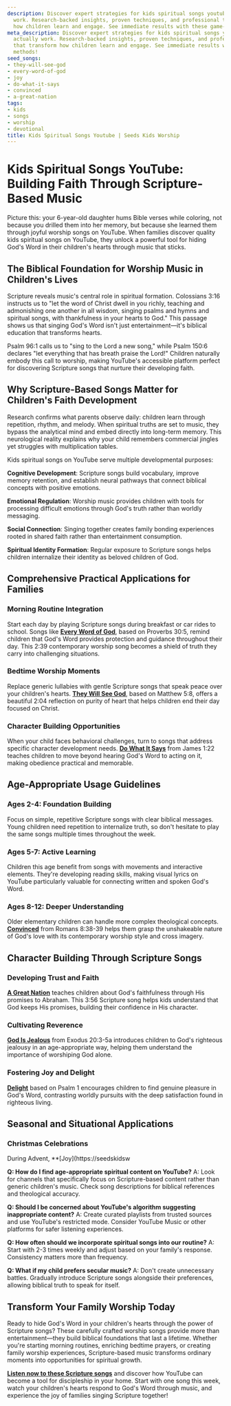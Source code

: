 ```yaml
---
description: Discover expert strategies for kids spiritual songs youtube that actually
  work. Research-backed insights, proven techniques, and professional tips that transform
  how children learn and engage. See immediate results with these game-changing methods!
meta_description: Discover expert strategies for kids spiritual songs youtube that
  actually work. Research-backed insights, proven techniques, and professional tips
  that transform how children learn and engage. See immediate results with these game-changing
  methods!
seed_songs:
- they-will-see-god
- every-word-of-god
- joy
- do-what-it-says
- convinced
- a-great-nation
tags:
- kids
- songs
- worship
- devotional
title: Kids Spiritual Songs Youtube | Seeds Kids Worship
---
```

# Kids Spiritual Songs YouTube: Building Faith Through Scripture-Based Music

Picture this: your 6-year-old daughter hums Bible verses while coloring, not because you drilled them into her memory, but because she learned them through joyful worship songs on YouTube. When families discover quality kids spiritual songs on YouTube, they unlock a powerful tool for hiding God's Word in their children's hearts through music that sticks.

## The Biblical Foundation for Worship Music in Children's Lives

Scripture reveals music's central role in spiritual formation. Colossians 3:16 instructs us to "let the word of Christ dwell in you richly, teaching and admonishing one another in all wisdom, singing psalms and hymns and spiritual songs, with thankfulness in your hearts to God." This passage shows us that singing God's Word isn't just entertainment—it's biblical education that transforms hearts.

Psalm 96:1 calls us to "sing to the Lord a new song," while Psalm 150:6 declares "let everything that has breath praise the Lord!" Children naturally embody this call to worship, making YouTube's accessible platform perfect for discovering Scripture songs that nurture their developing faith.

## Why Scripture-Based Songs Matter for Children's Faith Development

Research confirms what parents observe daily: children learn through repetition, rhythm, and melody. When spiritual truths are set to music, they bypass the analytical mind and embed directly into long-term memory. This neurological reality explains why your child remembers commercial jingles yet struggles with multiplication tables.

Kids spiritual songs on YouTube serve multiple developmental purposes:

**Cognitive Development**: Scripture songs build vocabulary, improve memory retention, and establish neural pathways that connect biblical concepts with positive emotions.

**Emotional Regulation**: Worship music provides children with tools for processing difficult emotions through God's truth rather than worldly messaging.

**Social Connection**: Singing together creates family bonding experiences rooted in shared faith rather than entertainment consumption.

**Spiritual Identity Formation**: Regular exposure to Scripture songs helps children internalize their identity as beloved children of God.

## Comprehensive Practical Applications for Families

### Morning Routine Integration

Start each day by playing Scripture songs during breakfast or car rides to school. Songs like **[Every Word of God](https://seedskidsworship.com/product/every-word-of-god-proverbs-305-2/)**, based on Proverbs 30:5, remind children that God's Word provides protection and guidance throughout their day. This 2:39 contemporary worship song becomes a shield of truth they carry into challenging situations.

### Bedtime Worship Moments

Replace generic lullabies with gentle Scripture songs that speak peace over your children's hearts. **[They Will See God](https://seedskidsworship.com/product/they-will-see-god-matthew-58-2/)**, based on Matthew 5:8, offers a beautiful 2:04 reflection on purity of heart that helps children end their day focused on Christ.

### Character Building Opportunities

When your child faces behavioral challenges, turn to songs that address specific character development needs. **[Do What It Says](https://seedskidsworship.com/product/do-what-it-says-james-122-2/)** from James 1:22 teaches children to move beyond hearing God's Word to acting on it, making obedience practical and memorable.

## Age-Appropriate Usage Guidelines

### Ages 2-4: Foundation Building
Focus on simple, repetitive Scripture songs with clear biblical messages. Young children need repetition to internalize truth, so don't hesitate to play the same songs multiple times throughout the week.

### Ages 5-7: Active Learning
Children this age benefit from songs with movements and interactive elements. They're developing reading skills, making visual lyrics on YouTube particularly valuable for connecting written and spoken God's Word.

### Ages 8-12: Deeper Understanding
Older elementary children can handle more complex theological concepts. **[Convinced](https://seedskidsworship.com/product/convinced-romans-838-39-3/)** from Romans 8:38-39 helps them grasp the unshakeable nature of God's love with its contemporary worship style and cross imagery.

## Character Building Through Scripture Songs

### Developing Trust and Faith
**[A Great Nation](https://seedskidsworship.com/product/a-great-nation-genesis-121-2/)** teaches children about God's faithfulness through His promises to Abraham. This 3:56 Scripture song helps kids understand that God keeps His promises, building their confidence in His character.

### Cultivating Reverence
**[God Is Jealous](https://seedskidsworship.com/product/god-is-jealous-exodus-203-5a-2/)** from Exodus 20:3-5a introduces children to God's righteous jealousy in an age-appropriate way, helping them understand the importance of worshiping God alone.

### Fostering Joy and Delight
**[Delight](https://seedskidsworship.com/product/seeds-of-character-vol-6/)** based on Psalm 1 encourages children to find genuine pleasure in God's Word, contrasting worldly pursuits with the deep satisfaction found in righteous living.

## Seasonal and Situational Applications

### Christmas Celebrations
During Advent, **[Joy](https://seedskidsw

**Q: How do I find age-appropriate spiritual content on YouTube?**
A: Look for channels that specifically focus on Scripture-based content rather than generic children's music. Check song descriptions for biblical references and theological accuracy.

**Q: Should I be concerned about YouTube's algorithm suggesting inappropriate content?**
A: Create curated playlists from trusted sources and use YouTube's restricted mode. Consider YouTube Music or other platforms for safer listening experiences.

**Q: How often should we incorporate spiritual songs into our routine?**
A: Start with 2-3 times weekly and adjust based on your family's response. Consistency matters more than frequency.

**Q: What if my child prefers secular music?**
A: Don't create unnecessary battles. Gradually introduce Scripture songs alongside their preferences, allowing biblical truth to speak for itself.

## Transform Your Family Worship Today

Ready to hide God's Word in your children's hearts through the power of Scripture songs? These carefully crafted worship songs provide more than entertainment—they build biblical foundations that last a lifetime. Whether you're starting morning routines, enriching bedtime prayers, or creating family worship experiences, Scripture-based music transforms ordinary moments into opportunities for spiritual growth.

**[Listen now to these Scripture songs](https://seedskidsworship.com/)** and discover how YouTube can become a tool for discipleship in your home. Start with one song this week, watch your children's hearts respond to God's Word through music, and experience the joy of families singing Scripture together!

<script type="application/ld+json">
{
  "@context": "https://schema.org",
  "@type": "Article",
  "headline": "Kids Spiritual Songs Youtube",
  "author": {
    "@type": "Organization",
    "name": "Seeds Kids Worship"
  },
  "publisher": {
    "@type": "Organization",
    "name": "Seeds Kids Worship",
    "logo": {
      "@type": "ImageObject",
      "url": "https://seedskidsworship.com/logo.png"
    }
  },
  "datePublished": "2025-09-05T15:18:00.467020",
  "dateModified": "2025-09-05T15:18:00.467042",
  "description": "Discover expert strategies for kids spiritual songs youtube that actually work. Research-backed insights, proven techniques, and professional tips that transfor",
  "mainEntityOfPage": {
    "@type": "WebPage",
    "@id": "https://seedskidsworship.com/activities/kids-spiritual-songs-youtube/"
  }
}
</script>

<script type="application/ld+json">
{
  "@context": "https://schema.org",
  "@type": "Product",
  "name": "They Will See God",
  "description": "Beatitude song about the pure in heart seeing God from Matthew 5:8",
  "url": "https://seedskidsworship.com/product/they-will-see-god-matthew-58-2/",
  "brand": {
    "@type": "Brand",
    "name": "Seeds Kids Worship"
  },
  "category": "Children's Christian Music",
  "album": "Seeds of Faith"
}
</script>

<script type="application/ld+json">
{
  "@context": "https://schema.org",
  "@type": "Product",
  "name": "Every Word of God",
  "description": "A song about the purity and protection found in God's word",
  "url": "https://seedskidsworship.com/product/every-word-of-god-proverbs-305-2/",
  "brand": {
    "@type": "Brand",
    "name": "Seeds Kids Worship"
  },
  "category": "Children's Christian Music",
  "album": "The Armor of God"
}
</script>

<script type="application/ld+json">
{
  "@context": "https://schema.org",
  "@type": "Product",
  "name": "Joy",
  "description": "Christmas song celebrating the joy of Christ's birth from Luke 2:8-14",
  "url": "https://seedskidsworship.com/product/joy-luke-28-14/",
  "brand": {
    "@type": "Brand",
    "name": "Seeds Kids Worship"
  },
  "category": "Children's Christian Music",
  "album": "The Power of Encouragement / Seeds of Christmas"
}
</script>

<script type="application/ld+json">
{
  "@context": "https://schema.org",
  "@type": "Product",
  "name": "Do What It Says",
  "description": "Encourages children to not only listen to God's Word but to do what it says. Based on James 1:22, it reminds kids to put their faith into action.",
  "url": "https://seedskidsworship.com/product/do-what-it-says-james-122-2/",
  "brand": {
    "@type
